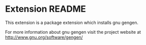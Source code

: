 # Extension README

This extension is a package extension which installs gnu gengen.

For more information about gnu gengen visit the project website at
http://www.gnu.org/software/gengen/

